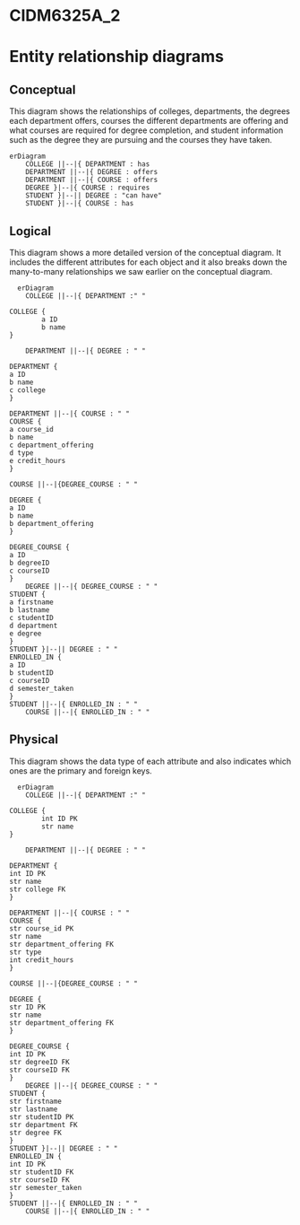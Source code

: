 # CIDM6325A_2

# Entity relationship diagrams

## Conceptual
This diagram shows the relationships of colleges, departments, the degrees each department offers, courses the different departments are offering and what courses are required for degree completion, and student information such as the degree they are pursuing and the courses they have taken.
```mermaid
erDiagram
    COLLEGE ||--|{ DEPARTMENT : has
    DEPARTMENT ||--|{ DEGREE : offers
    DEPARTMENT ||--|{ COURSE : offers
    DEGREE }|--|{ COURSE : requires
    STUDENT }|--|| DEGREE : "can have"
    STUDENT }|--|{ COURSE : has
```

## Logical
This diagram shows a more detailed version of the conceptual diagram. It includes the different attributes for each object and it also breaks down the many-to-many relationships we saw earlier on the conceptual diagram.

```mermaid
  erDiagram
    COLLEGE ||--|{ DEPARTMENT :" "

COLLEGE {
        a ID
        b name
}

    DEPARTMENT ||--|{ DEGREE : " "

DEPARTMENT {
a ID
b name
c college
}

DEPARTMENT ||--|{ COURSE : " "
COURSE {
a course_id
b name
c department_offering
d type
e credit_hours
}    

COURSE ||--|{DEGREE_COURSE : " "

DEGREE {
a ID
b name
b department_offering
}

DEGREE_COURSE {
a ID
b degreeID
c courseID
}
    DEGREE ||--|{ DEGREE_COURSE : " "
STUDENT {
a firstname
b lastname
c studentID
d department
e degree
}
STUDENT }|--|| DEGREE : " "
ENROLLED_IN {
a ID
b studentID
c courseID
d semester_taken
}
STUDENT ||--|{ ENROLLED_IN : " "
    COURSE ||--|{ ENROLLED_IN : " "
```
## Physical
This diagram shows the data type of each attribute and also indicates which ones are the primary and foreign keys.
```mermaid
  erDiagram
    COLLEGE ||--|{ DEPARTMENT :" "

COLLEGE {
        int ID PK
        str name
}

    DEPARTMENT ||--|{ DEGREE : " "

DEPARTMENT {
int ID PK
str name
str college FK
}

DEPARTMENT ||--|{ COURSE : " "
COURSE {
str course_id PK
str name
str department_offering FK
str type
int credit_hours
}    

COURSE ||--|{DEGREE_COURSE : " "

DEGREE {
str ID PK
str name
str department_offering FK
}

DEGREE_COURSE {
int ID PK
str degreeID FK
str courseID FK
}
    DEGREE ||--|{ DEGREE_COURSE : " "
STUDENT {
str firstname
str lastname
str studentID PK
str department FK
str degree FK
}
STUDENT }|--|| DEGREE : " "
ENROLLED_IN {
int ID PK
str studentID FK
str courseID FK
str semester_taken
}
STUDENT ||--|{ ENROLLED_IN : " "
    COURSE ||--|{ ENROLLED_IN : " "
```

